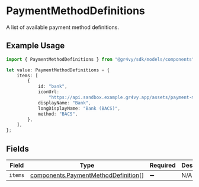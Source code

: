 # PaymentMethodDefinitions

A list of available payment method definitions.

## Example Usage

```typescript
import { PaymentMethodDefinitions } from "@gr4vy/sdk/models/components";

let value: PaymentMethodDefinitions = {
    items: [
        {
            id: "bank",
            iconUrl:
                "https://api.sandbox.example.gr4vy.app/assets/payment-method-definitions/bank.svg",
            displayName: "Bank",
            longDisplayName: "Bank (BACS)",
            method: "BACS",
        },
    ],
};
```

## Fields

| Field                                                                                      | Type                                                                                       | Required                                                                                   | Description                                                                                |
| ------------------------------------------------------------------------------------------ | ------------------------------------------------------------------------------------------ | ------------------------------------------------------------------------------------------ | ------------------------------------------------------------------------------------------ |
| `items`                                                                                    | [components.PaymentMethodDefinition](../../models/components/paymentmethoddefinition.md)[] | :heavy_minus_sign:                                                                         | N/A                                                                                        |